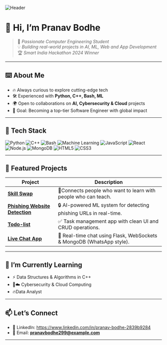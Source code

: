 <!-- Banner -->
![Header](https://capsule-render.vercel.app/api?type=rect&color=0:FF512F,100:F09819&height=100&section=header&text=🔥%20Pranav%20Bodhe%20🔥&fontSize=40&fontColor=ffffff)

# 👋 Hi, I’m Pranav Bodhe  

> 🚀 *Passionate Computer Engineering Student*  
> 💡 *Building real-world projects in AI, ML, Web and App Development*  
> 🏆 *Smart India Hackathon 2024 Winner*  

---

## ⌨️ About Me  

- 🔥 Always curious to explore cutting-edge tech  
- 🛠️ Experienced with **Python, C++, Bash, ML**  
- 🌍 Open to collaborations on **AI, Cybersecurity & Cloud** projects  
- 🎯 Goal: Becoming a top-tier Software Engineer with global impact  

---

## 🔧 Tech Stack  

![Python](https://img.shields.io/badge/Python-3776AB?logo=python&logoColor=white)
![C++](https://img.shields.io/badge/C++-00599C?logo=cplusplus&logoColor=white)
![Bash](https://img.shields.io/badge/Bash-121011?logo=gnu-bash&logoColor=white)
![Machine Learning](https://img.shields.io/badge/Machine%20Learning-FF6F00?logo=tensorflow&logoColor=white)
![JavaScript](https://img.shields.io/badge/JavaScript-F7DF1E?logo=javascript&logoColor=black)
![React](https://img.shields.io/badge/React-61DAFB?logo=react&logoColor=black)
![Node.js](https://img.shields.io/badge/Node.js-339933?logo=node.js&logoColor=white)
![MongoDB](https://img.shields.io/badge/MongoDB-47A248?logo=mongodb&logoColor=white)
![HTML5](https://img.shields.io/badge/HTML5-E34F26?logo=html5&logoColor=white)
![CSS3](https://img.shields.io/badge/CSS3-1572B6?logo=css3&logoColor=white)

---

## 🚀 Featured Projects  

| Project | Description |
|---------|-------------|
| **[Skill Swap](https://github.com/PranavBodhe/Qunta_4)** | 🔑Connects people who want to learn with people who can teach. |
| **[Phishing Website Detection](#)** | 🔒 AI-powered ML system for detecting phishing URLs in real-time. |
| **[Todo-list](https://github.com/PranavBodhe/Todo-list)** | ✅ Task management app with clean UI and CRUD operations. |
| **[Live Chat App](#)** | 💬 Real-time chat using Flask, WebSockets & MongoDB (WhatsApp style). |

---

## 🌱 I’m Currently Learning  
  
- ⚡ Data Structures & Algorithms in C++   
- 🔐☁️ Cybersecurity & Cloud Computing
- 🔥Data Analyst 

---


## 📫 Let’s Connect  

- 🔗 LinkedIn: https://www.linkedin.com/in/pranav-bodhe-2839b9284  
- 📧 Email: **pranavbodhe299@example.com**  

---


